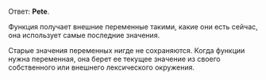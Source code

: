 
Ответ: **Pete**.

Функция получает внешние переменные такими, какие они есть сейчас, она использует самые последние значения.

Старые значения переменных нигде не сохраняются. Когда функции нужна переменная, она берет ее текущее значение из своего собственного или внешнего лексического окружения.
